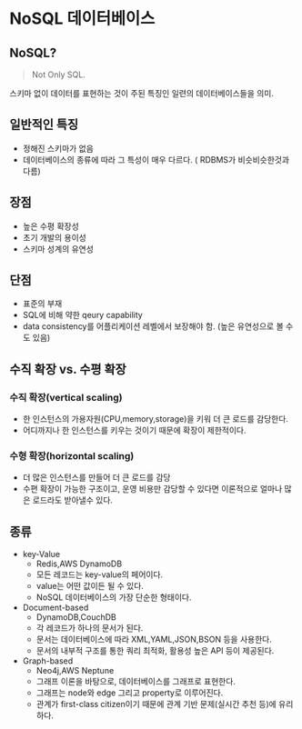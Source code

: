 # NoSQL 데이터베이스

## NoSQL?
> Not Only SQL.

스키마 없이 데이터를 표현하는 것이 주된 특징인 일련의 데이터베이스들을 의미.

## 일반적인 특징
- 정해진 스키마가 없음
- 데이터베이스의 종류에 따라 그 특성이 매우 다르다. ( RDBMS가 비슷비슷한것과 다름)

## 장점 
- 높은 수평 확장성
- 초기 개발의 용이성
- 스키마 성계의 유연성

## 단점
- 표준의 부재
- SQL에 비해 약한 qeury capability
- data consistency를 어플리케이션 레벨에서 보장해야 함. (높은 유연성으로 볼 수도 있음)
## 수직 확장 vs. 수평 확장
### 수직 확장(vertical scaling)

- 한 인스턴스의 가용자원(CPU,memory,storage)을 키워 더 큰 로드를 감당한다.
- 어디까지나 한 인스턴스를 키우는 것이기 때문에 확장이 제한적이다.

### 수형 확장(horizontal scaling)

- 더 많은 인스턴스를 만들어 더 큰 로드를 감당
- 수편 확장이 가능한 구조이고, 운영 비용만 감당할 수 있다면 이론적으로 얼마나 많은 로드라도 받아낼수 있다.

## 종류
- key-Value
    - Redis,AWS DynamoDB
    - 모든 레코드는 key-value의 페어이다.
    - value는 어떤 값이든 될 수 있다.
    - NoSQL 데이터베이스의 가장 단순한 형태이다.
- Document-based
    - DynamoDB,CouchDB
    - 각 레코드가 하나의 문서가 된다.
    - 문서는 데이터베이스에 따라 XML,YAML,JSON,BSON 등을 사용한다.
    - 문서의 내부적 구조를 통한 쿼리 최적화, 활용성 높은 API 등이 제공된다.
- Graph-based
    - Neo4j,AWS Neptune
    - 그래프 이론을 바탕으로, 데이터베이스를 그래프로 표현한다.
    - 그래프는 node와 edge 그리고 property로 이루어진다.
    - 관계가 first-class citizen이기 때문에 관계 기반 문제(실시간 추천 등)에 유리하다.